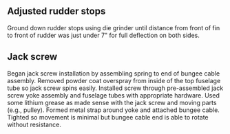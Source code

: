 ## Adjusted rudder stops

Ground down rudder stops using die grinder until distance from front of fin to front of rudder was just under 7" for full deflection on both sides.

## Jack screw

Began jack screw installation by assembling spring to end of bungee cable assembly.
Removed powder coat overspray from inside of the top fuselage tube so jack screw spins easily.
Installed screw through pre-assembled jack screw yoke assembly and fuselage tubes with appropriate hardware. Used some lithium grease as made sense with the jack screw and moving parts (e.g., pulley).
Formed metal strap around yoke and attached bungee cable. Tighted so movement is minimal but bungee cable end is able to rotate without resistance.
